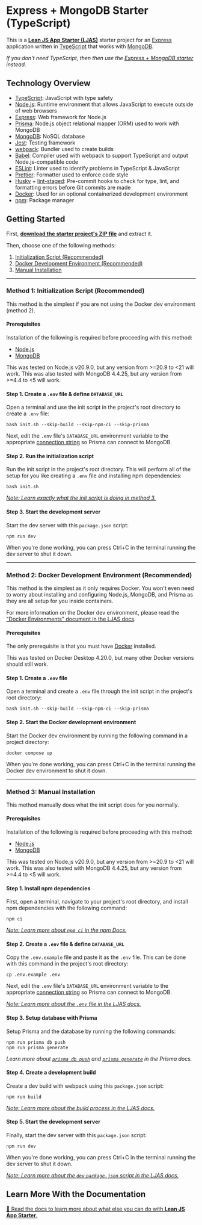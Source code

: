 # Express + MongoDB Starter (TypeScript)

This is a [**Lean JS App Starter (LJAS)**](https://github.com/mattlean/lean-js-app-starter) starter project for an [Express](https://expressjs.com) application written in [TypeScript](https://typescriptlang.org) that works with [MongoDB](https://mongodb.com).

_If you don't need TypeScript, then then use the [Express + MongoDB starter](https://github.com/mattlean/lean-js-app-starter/tree/v1.1.0-dev/starters/express-mongo) instead._

## Technology Overview

-   [TypeScript](https://typescriptlang.org): JavaScript with type safety
-   [Node.js](https://nodejs.org): Runtime environment that allows JavaScript to execute outside of web browsers
-   [Express](https://expressjs.com): Web framework for Node.js
-   [Prisma](https://prisma.io): Node.js object relational mapper (ORM) used to work with MongoDB
-   [MongoDB](https://mongodb.com): NoSQL database
-   [Jest](https://jestjs.io): Testing framework
-   [webpack](https://webpack.js.org): Bundler used to create builds
-   [Babel](https://babeljs.io): Compiler used with webpack to support TypeScript and output Node.js-compatible code
-   [ESLint](https://eslint.org): Linter used to identify problems in TypeScript & JavaScript
-   [Prettier](https://prettier.io): Formatter used to enforce code style
-   [Husky](https://typicode.github.io/husky) + [lint-staged](https://github.com/okonet/lint-staged): Pre-commit hooks to check for type, lint, and formatting errors before Git commits are made
-   [Docker](https://docker.com): Used for an optional containerized development environment
-   [npm](https://npmjs.com): Package manager

## Getting Started

First, [**download the starter project's ZIP file**](https://github.com/mattlean/lean-js-app-starter/releases/download/v1.1.0-dev/ljas-express-mongo-ts_1-0-0.zip) and extract it.

Then, choose one of the following methods:

1. [Initialization Script (Recommended)](#method-1-initialization-script-recommended)
2. [Docker Development Environment (Recommended)](#method-2-docker-development-environment-recommended)
3. [Manual Installation](#method-3-manual-installation)

---

### Method 1: Initialization Script (Recommended)

This method is the simplest if you are not using the Docker dev environment (method 2).

#### Prerequisites

Installation of the following is required before proceeding with this method:

-   [Node.js](https://nodejs.org/en/download/package-manager)
-   [MongoDB](https://mongodb.com)

This was tested on Node.js v20.9.0, but any version from >=20.9 to <21 will work. This was also tested with MongoDB 4.4.25, but any version from >=4.4 to <5 will work.

#### Step 1. Create a `.env` file & define `DATABASE_URL`

Open a terminal and use the init script in the project's root directory to create a `.env` file:

```console
bash init.sh --skip-build --skip-npm-ci --skip-prisma
```

Next, edit the `.env` file's `DATABASE_URL` environment variable to the appropriate [connection string](https://prisma.io/docs/orm/overview/databases/mongodb#connection-details) so Prisma can connect to MongoDB.

#### Step 2. Run the initialization script

Run the init script in the project's root directory. This will perform all of the setup for you like creating a `.env` file and installing npm dependencies:

```console
bash init.sh
```

[_Note: Learn exactly what the init script is doing in method 3._](#method-3-manual-installation)

#### Step 3. Start the development server

Start the dev server with this `package.json` script:

```console
npm run dev
```

When you're done working, you can press Ctrl+C in the terminal running the dev server to shut it down.

---

### Method 2: Docker Development Environment (Recommended)

This method is the simplest as it only requires Docker. You won't even need to worry about installing and configuring Node.js, MongoDB, and Prisma as they are all setup for you inside containers.

For more information on the Docker dev environment, please read the ["Docker Environments" document in the LJAS docs](https://github.com/mattlean/lean-js-app-starter/blob/v1.1.0-dev/docs/developing/docker-environments.md).

#### Prerequisites

The only prerequisite is that you must have [Docker](https://docker.com/get-started) installed.

This was tested on Docker Desktop 4.20.0, but many other Docker versions should still work.

#### Step 1. Create a `.env` file

Open a terminal and create a `.env` file through the init script in the project's root directory:

```console
bash init.sh --skip-build --skip-npm-ci --skip-prisma
```

#### Step 2. Start the Docker development environment

Start the Docker dev environment by running the following command in a project directory:

```console
docker compose up
```

When you're done working, you can press Ctrl+C in the terminal running the Docker dev environment to shut it down.

---

### Method 3: Manual Installation

This method manually does what the init script does for you normally.

#### Prerequisites

Installation of the following is required before proceeding with this method:

-   [Node.js](https://nodejs.org/en/download/package-manager)
-   [MongoDB](https://mongodb.com)

This was tested on Node.js v20.9.0, but any version from >=20.9 to <21 will work. This was also tested with MongoDB 4.4.25, but any version from >=4.4 to <5 will work.

#### Step 1. Install npm dependencies

First, open a terminal, navigate to your project's root directory, and install npm dependencies with the following command:

```console
npm ci
```

[_Note: Learn more about `npm ci` in the npm Docs._](https://docs.npmjs.com/cli/v10/commands/npm-ci)

#### Step 2. Create a `.env` file & define `DATABASE_URL`

Copy the `.env.example` file and paste it as the `.env` file. This can be done with this command in the project's root directory:

```console
cp .env.example .env
```

Next, edit the `.env` file's `DATABASE_URL` environment variable to the appropriate [connection string](https://prisma.io/docs/orm/overview/databases/mongodb#connection-details) so Prisma can connect to MongoDB.

[_Note: Learn more about the `.env` file in the LJAS docs._](https://github.com/mattlean/lean-js-app-starter/blob/v1.1.0-dev/docs/configuration/dotenv-file.md)

#### Step 3. Setup database with Prisma

Setup Prisma and the database by running the following commands:

```console
npm run prisma db push
npm run prisma generate
```

_Learn more about [`prisma db push`](https://prisma.io/docs/orm/prisma-migrate/workflows/prototyping-your-schema) and [`prisma generate`](https://prisma.io/docs/orm/prisma-client/setup-and-configuration/generating-prisma-client) in the Prisma docs._

#### Step 4. Create a development build

Create a dev build with webpack using this `package.json` script:

```console
npm run build
```

[_Note: Learn more about the build process in the LJAS docs._](https://github.com/mattlean/lean-js-app-starter/blob/v1.1.0-dev/docs/building.md)

#### Step 5. Start the development server

Finally, start the dev server with this `package.json` script:

```console
npm run dev
```

When you're done working, you can press Ctrl+C in the terminal running the dev server to shut it down.

[_Note: Learn more about the `dev` `package.json` script in the LJAS docs._](https://github.com/mattlean/lean-js-app-starter/blob/v1.1.0-dev/docs/developing/javascript-typescript.md#auto--hot-reloading)

## Learn More With the Documentation

[📖 Read the docs to learn more about what else you can do with **Lean JS App Starter**.](https://github.com/mattlean/lean-js-app-starter/tree/v1.1.0-dev/docs/README.md)
